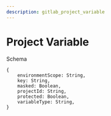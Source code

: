 ```yaml
---
description: gitlab_project_variable
---
```


# Project Variable

Schema
```
{
	environmentScope: String,
	key: String,
	masked: Boolean,
	projectId: String,
	protected: Boolean,
	variableType: String,
}
```
